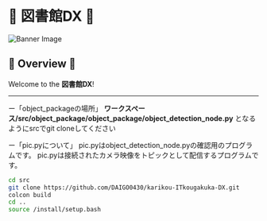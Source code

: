 # 🌈 **図書館DX** 🌈

![Banner Image](https://tyoudoii-illust.com/wp-content/uploads/2024/07/oksign_businessman_color-300x282.png)

## 🌟 **Overview** 🌟

Welcome to the **図書館DX**! 

---


ー「object_packageの場所」
	**ワークスペース/src/object_package/object_package/object_detection_node.py**
	となるようにsrcでgit cloneしてください

ー「pic.pyについて」
	pic.pyはobject_detection_node.pyの確認用のプログラムです。
 	pic.pyは接続されたカメラ映像をトピックとして配信するプログラムです。




```bash
cd src
git clone https://github.com/DAIGO0430/karikou-ITkougakuka-DX.git
colcon build
cd ..
source /install/setup.bash
